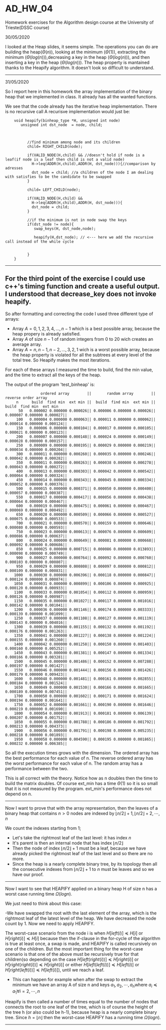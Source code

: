 # AD_HW_04
Homework exercises for the Algorithm design course at the University of Trieste(DSSC course)

30/05/2020

I looked at the Heap slides, it seems simple. The operations you can do are building the heap($\Theta(n)$), looking at the minimum ($\Theta(1)$), extracting the minimum ($\Theta(log(n))$),decreasing a key in the heap ($\Theta(log(n))$), and then inserting a key in the heap ($\Theta(log(n))$). The heap property is mantained thanks to the Heapify algorithm. It doesn't look so difficult to understand.


 ----------------------------------------
 31/05/2020

So I report here in this homework the array implementation of the binary heap that we implemented in class. It already has all the wanted functions. 

We see that the code already has the iterative heap implementation. There is no recursive call
A recurisve implementation would just be:

        void heapify(binheap_type *H, unsigned int node) 
	       unsigned int dst_node  = node, child; 

         

		      //find minimum among node and its children
		      child= RIGHT_CHILD(node);
		
		      if(VALID_NODE(H,child) && //doesn't hold if node is a leaf(if node is a leaf then child is not a valid node)
		      	H->leq(ADDR(H,child),ADDR(H, dst_node))){//comparison by adresses
		      	dst_node = child; //a children of the node I am dealing with satisfies to be the candidate to be swapped		
		      }

		      child= LEFT_CHILD(node);
		
		      if(VALID_NODE(H,child) && 
		      	H->leq(ADDR(H,child),ADDR(H, dst_node))){
		      	dst_node = child; 		
		      }
		
		      //if the minimum is not in node swap the keys
		      if(dst_node != node){
			     swap_keys(H, dst_node,node);		     

                 heapify(H,dst_node); // <--- here we add the recursive call instead of the while cycle


		      }
        }

-----------------------------------------------------------

For the third point of the exercise I could use c++'s timing function and create a useful output. 
I understood that decrease_key does not invoke heapify.
------------------------------------------------------
So after formatting and correcting the code I used three different type of arrays:

- Array $A = {0,1,2,3,4,...,n-1}$ which is a best possible array, because the heap propery is already satisfied.
- Array $A$ of size $n-1$ of random integers from 0 to 20 wich creates an average array.
- Array $A = {n,n-1,n-2,...,3,2,1}$ wich is a worst possible array, because the heap property is violated for all the subtrees at every level of the total tree. So Heapify makes the most iterations.

For each of these arrays I measured the time to build, find the min value, and the time to extract all the keys of the heap.

The output of the program 'test_binheap' is:


                    ordered array        ||       random array        ||     reverse order array
         n      build  find min  ext min ||  build  find min  ext min ||  build  find min  ext min        
          50   0.000002 0.000000 0.000026|| 0.000006 0.000000 0.000026|| 0.000007 0.000000 0.000027||
         100   0.000004 0.000000 0.000063|| 0.000011 0.000000 0.000062|| 0.000014 0.000000 0.000124||
         150   0.000006 0.000000 0.000104|| 0.000017 0.000000 0.000105|| 0.000021 0.000000 0.000123||
         200   0.000007 0.000000 0.000148|| 0.000024 0.000000 0.000149|| 0.000028 0.000000 0.000157||
         250   0.000009 0.000000 0.000195|| 0.000029 0.000000 0.000219|| 0.000034 0.000000 0.000204||
         300   0.000011 0.000000 0.000260|| 0.000035 0.000000 0.000246|| 0.000042 0.000000 0.000282||
         350   0.000011 0.000000 0.000263|| 0.000038 0.000000 0.000278|| 0.000043 0.000000 0.000272||
         400   0.000013 0.000000 0.000303|| 0.000042 0.000000 0.000542|| 0.000064 0.000000 0.000324||
         450   0.000014 0.000000 0.000343|| 0.000045 0.000000 0.000334|| 0.000052 0.000000 0.000376||
         500   0.000015 0.000000 0.000371|| 0.000050 0.000000 0.000400|| 0.000057 0.000000 0.000387||
         550   0.000017 0.000000 0.000417|| 0.000056 0.000000 0.000438|| 0.000064 0.000000 0.000467||
         600   0.000019 0.000000 0.000475|| 0.000061 0.000000 0.000467|| 0.000069 0.000000 0.000492||
         650   0.000020 0.000000 0.000509|| 0.000066 0.000000 0.000527|| 0.000075 0.000000 0.000533||
         700   0.000021 0.000000 0.000570|| 0.000159 0.000000 0.000646|| 0.000080 0.000000 0.000593||
         750   0.000023 0.000000 0.000613|| 0.000076 0.000000 0.000609|| 0.000086 0.000000 0.000637||
         800   0.000024 0.000000 0.000649|| 0.000081 0.000000 0.000668|| 0.000092 0.000000 0.000686||
         850   0.000025 0.000000 0.000715|| 0.000086 0.000000 0.013893|| 0.000098 0.000000 0.000749||
         900   0.000027 0.000000 0.000764|| 0.000092 0.000000 0.000760|| 0.000103 0.000000 0.000807||
         950   0.000029 0.000000 0.000808|| 0.000097 0.000000 0.000812|| 0.000109 0.000000 0.000831||
        1000   0.000030 0.000000 0.006396|| 0.000118 0.000000 0.000847|| 0.000124 0.000000 0.000874||
        1050   0.000031 0.000000 0.000899|| 0.000106 0.000000 0.000925|| 0.000120 0.000000 0.000933||
        1100   0.000033 0.000000 0.001054|| 0.000112 0.000000 0.000959|| 0.000126 0.000000 0.000987||
        1150   0.000035 0.000000 0.001027|| 0.000117 0.000000 0.001016|| 0.000142 0.000000 0.001041||
        1200   0.000036 0.000000 0.001146|| 0.000174 0.000000 0.003333|| 0.000139 0.000000 0.001099||
        1250   0.000037 0.000000 0.001108|| 0.000127 0.000000 0.001119|| 0.000143 0.000000 0.004016||
        1300   0.000039 0.000000 0.001155|| 0.000132 0.000000 0.001192|| 0.000176 0.000000 0.001263||
        1350   0.000041 0.000000 0.001227|| 0.000138 0.000000 0.001224|| 0.000155 0.000000 0.001260||
        1400   0.000042 0.000000 0.001258|| 0.000150 0.000000 0.001403|| 0.000160 0.000000 0.005252||
        1450   0.000043 0.000000 0.001381|| 0.000147 0.000000 0.001334|| 0.000166 0.000000 0.003281||
        1500   0.000045 0.000000 0.001486|| 0.000152 0.000000 0.007288|| 0.000197 0.000000 0.001427||
        1550   0.000046 0.000000 0.001444|| 0.000156 0.000000 0.001426|| 0.000179 0.000000 0.009423||
        1600   0.000048 0.000000 0.001481|| 0.000161 0.000000 0.002855|| 0.000184 0.000000 0.001524||
        1650   0.000049 0.000000 0.001530|| 0.000166 0.000000 0.001665|| 0.000189 0.000000 0.007451||   
        1700   0.000050 0.000000 0.001602|| 0.000171 0.000000 0.001624|| 0.000194 0.000000 0.001641||
        1750   0.000052 0.000000 0.001661|| 0.000190 0.000000 0.001646|| 0.000219 0.000000 0.001690||
        1800   0.000054 0.000000 0.001913|| 0.000181 0.000000 0.006139|| 0.000207 0.000000 0.001752||
        1850   0.000055 0.000000 0.001788|| 0.000186 0.000000 0.001792|| 0.000213 0.000000 0.004373||
        1900   0.000056 0.000000 0.001791|| 0.000198 0.000000 0.005235|| 0.000218 0.000000 0.001893||
        1950   0.000058 0.000000 0.004590|| 0.000195 0.000000 0.001865|| 0.000232 0.000000 0.006385||

So all the execution times grows with the dimension. The ordered array has the best performance for each value of n. The reverse ordered array has the worst performance for each value of n. The random array has a performance between the two.

This is all correct with the theory. Notice how as n doubles then the time to build the matrix doubles. Of course ext_min has a time $\Theta(1)$ so it is so small that it is not measured by the program. ext_min's performance does not depend on n.

----------------------------------------------------------------------

Now I want to prove that with the array representation, then the leaves of a binary heap that contains $n>0$ nodes are indexed by $\lfloor n/2 \rfloor+1,\lfloor n/2 \rfloor+2,\cdots,n$

We count the indexes starting from 1;

- Let's take the rightmost leaf of the last level: it has index $n$
- It's parent is then an internal node that has index $\lfloor n/2 \rfloor$
- Then the node of index $\lfloor n/2 \rfloor +1$ must be a leaf, because we have already picked the rightmost leaf of the last level and so there are no more.
- Since the heap is a nearly complete binary tree, by its topology then all the consecutive indexes from $\lfloor n/2 \rfloor +1$ to $n$ must be leaves and so we have our proof.

----------------------------------------------------------

Now I want to see that HEAPIFY applied on a binary heap H of size n has a worst case running time $\Omega(log n)$.

We just need to think about this case:

-We have swapped the root with the last element of the array, which is the rightmost leaf of the latest level of the heap. We have decreased the node count by 1. Now we need to apply HEAPIFY.

The worst-case scenario from the node i is when $H[left(i)]\preceq H[i]$ or $H[right(i)]\preceq H[i]$ because then the if-clause in the for-cycle of the algorithm is true at least once, a swap is made, and HEAPIFY is called recursively on one of the children. But the most important thing for the worst-case scenario is that one of the above must be recursively true for that children(so depending on the case $H[left(right(i))]\preceq H[right(i)]$ or $H[right(right(i))]\preceq H[right(i)]$ or either  $H[left(left(i))]\preceq H[left(i)]$ or $H[right(left(i))]\preceq H[left(i)]$), until we reach a leaf. 

- This can happen for example when after the swap to extract the minimum we have an array A of size n and keys ${a_1,a_2,\cdots,a_n}$where $a_i \preceq a_1 \forall i = 2,\cdots,n$

Heapify is then called a number of times equal to the number of nodes that connects the root to one leaf of the tree, which is of course the height of the tree h (or also could be h-1), because heap is a nearly complete binary tree.
Since $h = \lfloor n \rfloor$ then the worst-case HEAPIFY has a running time $\Omega(log n)$.

---------------------------------------------------